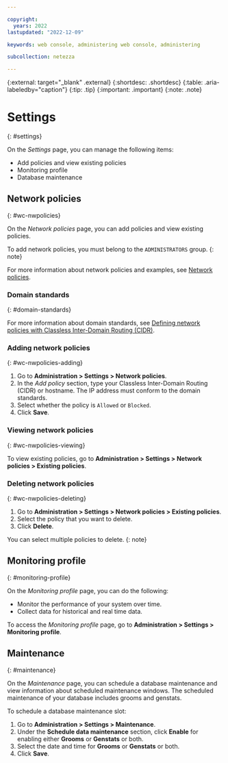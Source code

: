 ```yaml
---

copyright:
  years: 2022
lastupdated: "2022-12-09"

keywords: web console, administering web console, administering

subcollection: netezza

---
```


{:external: target="_blank" .external}
{:shortdesc: .shortdesc}
{:table: .aria-labeledby="caption"}
{:tip: .tip}
{:important: .important}
{:note: .note}

# Settings
{: #settings}

On the *Settings* page, you can manage the following items:

- Add policies and view existing policies
- Monitoring profile
- Database maintenance

## Network policies
{: #wc-nwpolicies}

On the *Network policies* page, you can add policies and view existing policies.

To add network policies, you must belong to the `ADMINISTRATORS` group.
{: note}

For more information about network policies and examples, see [Network policies](/docs/netezza?topic=netezza-network-policies).

### Domain standards
{: #domain-standards}

For more information about domain standards, see [Defining network policies with Classless Inter-Domain Routing (CIDR)](/docs/netezza?topic=netezza-network-policies#nw-cidr).

### Adding network policies
{: #wc-nwpolicies-adding}

1. Go to **Administration > Settings > Network policies**.
1. In the *Add policy* section, type your Classless Inter-Domain Routing (CIDR) or hostname.
   The IP address must conform to the domain standards.
1. Select whether the policy is `Allowed` or `Blocked`.
1. Click **Save**.

### Viewing network policies
{: #wc-nwpolicies-viewing}

To view existing policies, go to **Administration > Settings > Network policies > Existing policies**.

### Deleting network policies
{: #wc-nwpolicies-deleting}

1. Go to **Administration > Settings > Network policies > Existing policies**.
2. Select the policy that you want to delete.
3. Click **Delete**.

You can select multiple policies to delete.
{: note}


## Monitoring profile
{: #monitoring-profile}

On the *Monitoring profile* page, you can do the following:

- Monitor the performance of your system over time.
- Collect data for historical and real time data.

To access the *Monitoring profile* page, go to **Administration > Settings > Monitoring profile**.

## Maintenance
{: #maintenance}

On the *Maintenance*  page, you can schedule a database maintenance and view information about scheduled maintenance windows. The scheduled maintenance of your database includes grooms and genstats.

To schedule a database maintenance slot:

1. Go to **Administration > Settings > Maintenance**.
1. Under the **Schedule data maintenance** section, click **Enable** for enabling either **Grooms** or **Genstats** or both.
1. Select the date and time for **Grooms** or **Genstats** or both.
1. Click **Save**.
